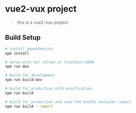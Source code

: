 # vue2-vux project

> this is a vue2-vux project

## Build Setup

```bash
# install dependencies
npm install

# serve with hot reload at localhost:8099
npm run dev

# build for development
npm run build:dev

# build for production with minification
npm run build

# build for production and view the bundle analyzer report
npm run build --report
```
